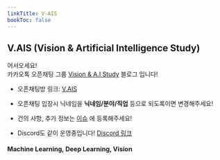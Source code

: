 ```yaml
---
linkTitle: V-AIS
bookToc: false
---
```


## **V.AIS (Vision & Artificial Intelligence Study)** 

어서오세요!  
카카오톡 오픈채팅 그룹 [Vision & A.I Study](http://v-ais.github.io/) 블로그 입니다!  

- 오픈채팅방 링크: [V.AIS](https://open.kakao.com/o/ghU9D1o)

- 오픈채팅 입장시 닉네임을 **닉네임/분야/직업** 등으로 되도록이면 변경해주세요!

- 건의 사항, 추가 정보는 [이슈](https://github.com/OpenCVDL/OpenCVDL.github.io/issues) 에 등록해주세요!

- Discord도 같이 운영중입니다! [Discord 링크](https://discord.gg/XtayCRNJmK)

<div style="font-size: 0.9rem; font-weight:300; line-height: 1.6rem;">

<p class="message" style="font-size: 0.9rem; font-weight: 700">
Machine Learning, Deep Learning, Vision
</p>

</div>